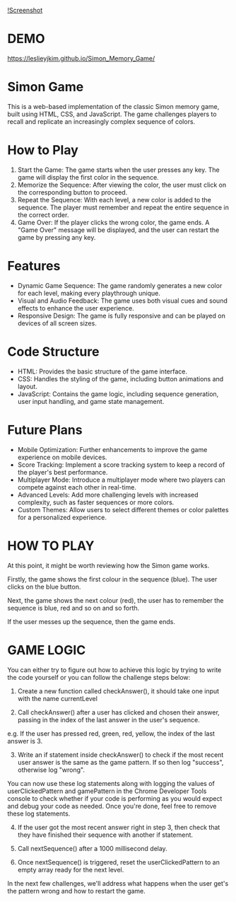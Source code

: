 [!Screenshot](https://github.com/leslieyjkim/Simon_Memory_Game/blob/main/main.png?raw=true)

# DEMO
https://leslieyjkim.github.io/Simon_Memory_Game/

# Simon Game
This is a web-based implementation of the classic Simon memory game, built using HTML, CSS, and JavaScript. The game challenges players to recall and replicate an increasingly complex sequence of colors.

# How to Play
1. Start the Game: The game starts when the user presses any key. The game will display the first color in the sequence.
2. Memorize the Sequence: After viewing the color, the user must click on the corresponding button to proceed.
3. Repeat the Sequence: With each level, a new color is added to the sequence. The player must remember and repeat the entire sequence in the correct order.
4. Game Over: If the player clicks the wrong color, the game ends. A "Game Over" message will be displayed, and the user can restart the game by pressing any key.

# Features
* Dynamic Game Sequence: The game randomly generates a new color for each level, making every playthrough unique.
* Visual and Audio Feedback: The game uses both visual cues and sound effects to enhance the user experience.
* Responsive Design: The game is fully responsive and can be played on devices of all screen sizes.

# Code Structure
* HTML: Provides the basic structure of the game interface.
* CSS: Handles the styling of the game, including button animations and layout.
* JavaScript: Contains the game logic, including sequence generation, user input handling, and game state management.

# Future Plans
* Mobile Optimization: Further enhancements to improve the game experience on mobile devices.
* Score Tracking: Implement a score tracking system to keep a record of the player's best performance.
* Multiplayer Mode: Introduce a multiplayer mode where two players can compete against each other in real-time.
* Advanced Levels: Add more challenging levels with increased complexity, such as faster sequences or more colors.
* Custom Themes: Allow users to select different themes or color palettes for a personalized experience.

# HOW TO PLAY
At this point, it might be worth reviewing how the Simon game works.

Firstly, the game shows the first colour in the sequence (blue). The user clicks on the blue button.

Next, the game shows the next colour (red), the user has to remember the sequence is blue, red and so on and so forth.

If the user messes up the sequence, then the game ends.
# GAME LOGIC
You can either try to figure out how to achieve this logic by trying to write the code yourself or you can follow the challenge steps below:

1. Create a new function called checkAnswer(), it should take one input with the name currentLevel

2. Call checkAnswer() after a user has clicked and chosen their answer, passing in the index of the last answer in the user's sequence.

e.g. If the user has pressed red, green, red, yellow, the index of the last answer is 3.

3. Write an if statement inside checkAnswer() to check if the most recent user answer is the same as the game pattern. If so then log "success", otherwise log "wrong".

You can now use these log statements along with logging the values of userClickedPattern and gamePattern in the Chrome Developer Tools console to check whether if your code is performing as you would expect and debug your code as needed. Once you're done, feel free to remove these log statements.

4. If the user got the most recent answer right in step 3, then check that they have finished their sequence with another if statement.

5. Call nextSequence() after a 1000 millisecond delay.

6. Once nextSequence() is triggered, reset the userClickedPattern to an empty array ready for the next level.

In the next few challenges, we'll address what happens when the user get's the pattern wrong and how to restart the game.
